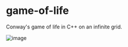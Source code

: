 # game-of-life
Conway's game of life in C++ on an infinite grid.

![image](https://github.com/WeonJS/game-of-life/assets/62221211/fd722dd4-ac8f-4164-bad8-8d9a2b7d3e13)
